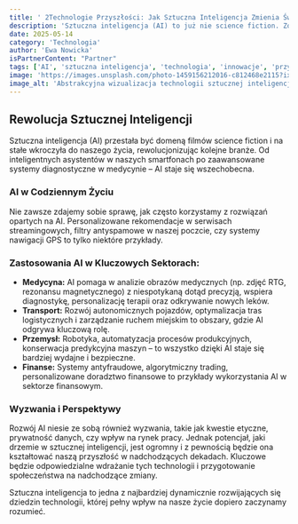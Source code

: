 ```yaml
---
title: ' 2Technologie Przyszłości: Jak Sztuczna Inteligencja Zmienia Świat?'
description: 'Sztuczna inteligencja (AI) to już nie science fiction. Zobacz, jak AI wpływa na medycynę, transport, pracę i codzienne życie, kształtując naszą przyszłość.'
date: 2025-05-14
category: 'Technologia'
author: 'Ewa Nowicka'
isPartnerContent: "Partner"
tags: ['AI', 'sztuczna inteligencja', 'technologia', 'innowacje', 'przyszłość', 'machine learning']
image: 'https://images.unsplash.com/photo-1459156212016-c812468e2115?ixlib=rb-4.0.3&ixid=M3wxMjA3fDB8MHxwaG90by1wYWdlfHx8fGVufDB8fHx8fA%3D%3D&auto=format&fit=crop&w=1200&q=80'
image_alt: 'Abstrakcyjna wizualizacja technologii sztucznej inteligencji z połączonymi punktami i liniami'
---
```


## Rewolucja Sztucznej Inteligencji

Sztuczna inteligencja (AI) przestała być domeną filmów science fiction i na stałe wkroczyła do naszego życia, rewolucjonizując kolejne branże. Od inteligentnych asystentów w naszych smartfonach po zaawansowane systemy diagnostyczne w medycynie – AI staje się wszechobecna.

### AI w Codziennym Życiu
Nie zawsze zdajemy sobie sprawę, jak często korzystamy z rozwiązań opartych na AI. Personalizowane rekomendacje w serwisach streamingowych, filtry antyspamowe w naszej poczcie, czy systemy nawigacji GPS to tylko niektóre przykłady.

### Zastosowania AI w Kluczowych Sektorach:

* **Medycyna:** AI pomaga w analizie obrazów medycznych (np. zdjęć RTG, rezonansu magnetycznego) z niespotykaną dotąd precyzją, wspiera diagnostykę, personalizację terapii oraz odkrywanie nowych leków.
* **Transport:** Rozwój autonomicznych pojazdów, optymalizacja tras logistycznych i zarządzanie ruchem miejskim to obszary, gdzie AI odgrywa kluczową rolę.
* **Przemysł:** Robotyka, automatyzacja procesów produkcyjnych, konserwacja predykcyjna maszyn – to wszystko dzięki AI staje się bardziej wydajne i bezpieczne.
* **Finanse:** Systemy antyfraudowe, algorytmiczny trading, personalizowane doradztwo finansowe to przykłady wykorzystania AI w sektorze finansowym.

### Wyzwania i Perspektywy
Rozwój AI niesie ze sobą również wyzwania, takie jak kwestie etyczne, prywatność danych, czy wpływ na rynek pracy. Jednak potencjał, jaki drzemie w sztucznej inteligencji, jest ogromny i z pewnością będzie ona kształtować naszą przyszłość w nadchodzących dekadach. Kluczowe będzie odpowiedzialne wdrażanie tych technologii i przygotowanie społeczeństwa na nadchodzące zmiany.

Sztuczna inteligencja to jedna z najbardziej dynamicznie rozwijających się dziedzin technologii, której pełny wpływ na nasze życie dopiero zaczynamy rozumieć.